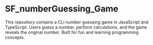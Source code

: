 # SF_numberGuessing_Game
This repository contains a CLI number guessing game in JavaScript and TypeScript. Users guess a number, perform calculations, and the game reveals the original number. Built for fun and learning programming concepts.
